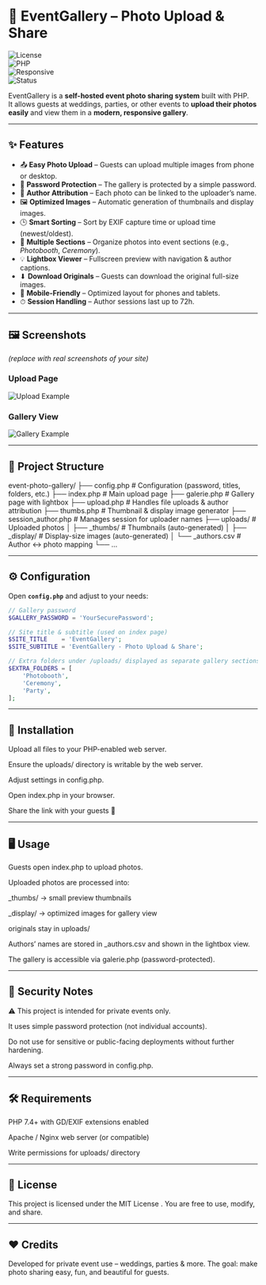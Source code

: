 # 📸 EventGallery – Photo Upload & Share

![License](https://img.shields.io/badge/License-MIT-green.svg)  
![PHP](https://img.shields.io/badge/PHP-7.4%2B-blue.svg)  
![Responsive](https://img.shields.io/badge/Mobile-Friendly-brightgreen.svg)  
![Status](https://img.shields.io/badge/Status-Active-success.svg)

EventGallery is a **self-hosted event photo sharing system** built with PHP.  
It allows guests at weddings, parties, or other events to **upload their photos easily** and view them in a **modern, responsive gallery**.  

---

## ✨ Features

- 📤 **Easy Photo Upload** – Guests can upload multiple images from phone or desktop.  
- 🔑 **Password Protection** – The gallery is protected by a simple password.  
- 📝 **Author Attribution** – Each photo can be linked to the uploader’s name.  
- 🖼 **Optimized Images** – Automatic generation of thumbnails and display images.  
- 🕒 **Smart Sorting** – Sort by EXIF capture time or upload time (newest/oldest).  
- 📂 **Multiple Sections** – Organize photos into event sections (e.g., *Photobooth*, *Ceremony*).  
- 💡 **Lightbox Viewer** – Fullscreen preview with navigation & author captions.  
- ⬇ **Download Originals** – Guests can download the original full-size images.  
- 📱 **Mobile-Friendly** – Optimized layout for phones and tablets.  
- ⏱ **Session Handling** – Author sessions last up to 72h.  

---

## 🖼 Screenshots

*(replace with real screenshots of your site)*

### Upload Page
![Upload Example](docs/screenshots/upload.png)

### Gallery View
![Gallery Example](docs/screenshots/gallery.png)

---

## 📂 Project Structure

event-photo-gallery/
├── config.php # Configuration (password, titles, folders, etc.)
├── index.php # Main upload page
├── galerie.php # Gallery page with lightbox
├── upload.php # Handles file uploads & author attribution
├── thumbs.php # Thumbnail & display image generator
├── session_author.php # Manages session for uploader names
├── uploads/ # Uploaded photos
│ ├── _thumbs/ # Thumbnails (auto-generated)
│ ├── _display/ # Display-size images (auto-generated)
│ └── _authors.csv # Author ↔ photo mapping
└── ...

---

## ⚙️ Configuration

Open **`config.php`** and adjust to your needs:

```php
// Gallery password
$GALLERY_PASSWORD = 'YourSecurePassword';

// Site title & subtitle (used on index page)
$SITE_TITLE    = 'EventGallery';
$SITE_SUBTITLE = 'EventGallery - Photo Upload & Share';

// Extra folders under /uploads/ displayed as separate gallery sections
$EXTRA_FOLDERS = [
    'Photobooth',
    'Ceremony',
    'Party',
];
```
---

## 🚀 Installation

Upload all files to your PHP-enabled web server.

Ensure the uploads/ directory is writable by the web server.

Adjust settings in config.php.

Open index.php in your browser.

Share the link with your guests 🎉

---

## 🖥 Usage

Guests open index.php to upload photos.

Uploaded photos are processed into:

_thumbs/ → small preview thumbnails

_display/ → optimized images for gallery view

originals stay in uploads/

Authors’ names are stored in _authors.csv and shown in the lightbox view.

The gallery is accessible via galerie.php (password-protected).

---

## 🔐 Security Notes

⚠️ This project is intended for private events only.

It uses simple password protection (not individual accounts).

Do not use for sensitive or public-facing deployments without further hardening.

Always set a strong password in config.php.

---

## 🛠 Requirements

PHP 7.4+ with GD/EXIF extensions enabled

Apache / Nginx web server (or compatible)

Write permissions for uploads/ directory

---

## 📜 License

This project is licensed under the MIT License
.
You are free to use, modify, and share.

---

## ❤️ Credits

Developed for private event use – weddings, parties & more.
The goal: make photo sharing easy, fun, and beautiful for guests.
